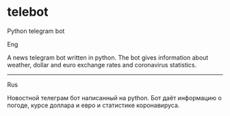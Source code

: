 # telebot
Python telegram bot

Eng

A news telegram bot written in python. The bot gives information about weather, dollar and euro exchange rates and coronavirus statistics.
___________________________________________________________________________________________________________________________________________________________________________________________

Rus

Новостной телеграм бот написанный на python. Бот даёт информацию о погоде, курсе доллара и евро и статистике коронавируса.

